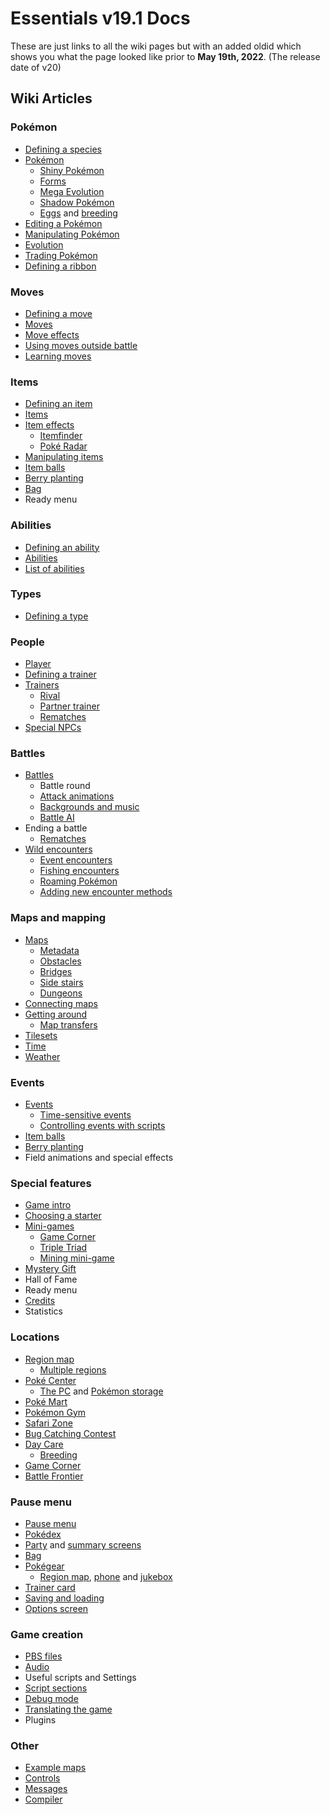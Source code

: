 # Essentials v19.1 Docs

These are just links to all the wiki pages but with an added oldid which shows you what the page looked like prior to **May 19th, 2022**. (The release date of v20)

## Wiki Articles

### Pokémon
* [Defining a species](https://essentialsdocs.fandom.com/wiki/Defining_a_species?oldid=1027)
* [Pokémon](https://essentialsdocs.fandom.com/wiki/Pok%C3%A9mon?oldid=388)
    * [Shiny Pokémon](https://essentialsdocs.fandom.com/wiki/Shiny_Pok%C3%A9mon?oldid=1327)
    * [Forms](https://essentialsdocs.fandom.com/wiki/Forms?oldid=1127)
    * [Mega Evolution](https://essentialsdocs.fandom.com/wiki/Mega_Evolution?oldid=132)
    * [Shadow Pokémon](https://essentialsdocs.fandom.com/wiki/Shadow_Pok%C3%A9mon?oldid=1092)
    * [Eggs](https://essentialsdocs.fandom.com/wiki/Eggs?oldid=1052) and [breeding](https://essentialsdocs.fandom.com/wiki/Breeding?oldid=1006)
* [Editing a Pokémon](https://essentialsdocs.fandom.com/wiki/Editing_a_Pok%C3%A9mon?oldid=1037)
* [Manipulating Pokémon](https://essentialsdocs.fandom.com/wiki/Manipulating_Pok%C3%A9mon?oldid=1082)
* [Evolution](https://essentialsdocs.fandom.com/wiki/Evolution?oldid=1105)
* [Trading Pokémon](https://essentialsdocs.fandom.com/wiki/Trading_Pok%C3%A9mon?oldid=882)
* [Defining a ribbon](https://essentialsdocs.fandom.com/wiki/Defining_a_ribbon?oldid=1109)

### Moves
* [Defining a move](https://essentialsdocs.fandom.com/wiki/Defining_a_move?oldid=1126)
* [Moves](https://essentialsdocs.fandom.com/wiki/Moves?oldid=1293)
* [Move effects](https://essentialsdocs.fandom.com/wiki/Move_effects?oldid=883)
* [Using moves outside battle](https://essentialsdocs.fandom.com/wiki/Using_moves_outside_battle?oldid=728)
* [Learning moves](https://essentialsdocs.fandom.com/wiki/Learning_moves?oldid=1137)

### Items
* [Defining an item](https://essentialsdocs.fandom.com/wiki/Defining_an_item?oldid=1079)
* [Items](https://essentialsdocs.fandom.com/wiki/Items?oldid=968)
* [Item effects](https://essentialsdocs.fandom.com/wiki/Item_effects?oldid=966)
    * [Itemfinder](https://essentialsdocs.fandom.com/wiki/Itemfinder?oldid=967)
    * [Poké Radar](https://essentialsdocs.fandom.com/wiki/Pok%C3%A9_Radar?oldid=672)
* [Manipulating items](https://essentialsdocs.fandom.com/wiki/Manipulating_items?oldid=1121)
* [Item balls](https://essentialsdocs.fandom.com/wiki/Item_balls?oldid=961)
* [Berry planting](https://essentialsdocs.fandom.com/wiki/Berry_planting?oldid=1005)
* [Bag](https://essentialsdocs.fandom.com/wiki/Bag?oldid=1003)
* Ready menu

### Abilities
* [Defining an ability](https://essentialsdocs.fandom.com/wiki/Defining_an_ability?oldid=1030)
* [Abilities](https://essentialsdocs.fandom.com/wiki/Abilities?oldid=1001)
* [List of abilities](https://essentialsdocs.fandom.com/wiki/List_of_abilities?oldid=1155)

### Types
* [Defining a type](https://essentialsdocs.fandom.com/wiki/Defining_a_type?oldid=1029)

### People
* [Player](https://essentialsdocs.fandom.com/wiki/Player?oldid=1143)
* [Defining a trainer](https://essentialsdocs.fandom.com/wiki/Defining_a_trainer?oldid=1100)
* [Trainers](https://essentialsdocs.fandom.com/wiki/Trainers?oldid=1066)
    * [Rival](https://essentialsdocs.fandom.com/wiki/Rival?oldid=1039)
    * [Partner trainer](https://essentialsdocs.fandom.com/wiki/Partner_trainer?oldid=1118)
    * [Rematches](https://essentialsdocs.fandom.com/wiki/Rematches?oldid=904)
* [Special NPCs](https://essentialsdocs.fandom.com/wiki/Special_NPCs?oldid=1119)

### Battles
* [Battles](https://essentialsdocs.fandom.com/wiki/Battles?oldid=1004)
    * Battle round
    * [Attack animations](https://essentialsdocs.fandom.com/wiki/Attack_animations?oldid=517)
    * [Backgrounds and music](https://essentialsdocs.fandom.com/wiki/Backgrounds_and_music?oldid=922)
    * [Battle AI](https://essentialsdocs.fandom.com/wiki/Battle_AI?oldid=924)
* Ending a battle
    * [Rematches](https://essentialsdocs.fandom.com/wiki/Rematches?oldid=904)
* [Wild encounters](https://essentialsdocs.fandom.com/wiki/Wild_encounters?oldid=1115)
    * [Event encounters](https://essentialsdocs.fandom.com/wiki/Event_encounters?oldid=1063)
    * [Fishing encounters](https://essentialsdocs.fandom.com/wiki/Fishing_encounters?oldid=951)
    * [Roaming Pokémon](https://essentialsdocs.fandom.com/wiki/Roaming_Pok%C3%A9mon?oldid=1098)
    * [Adding new encounter methods](https://essentialsdocs.fandom.com/wiki/Adding_new_encounter_methods?oldid=1048)

### Maps and mapping
* [Maps](https://essentialsdocs.fandom.com/wiki/Maps?oldid=731)
    * [Metadata](https://essentialsdocs.fandom.com/wiki/Metadata?oldid=1106)
    * [Obstacles](https://essentialsdocs.fandom.com/wiki/Obstacles?oldid=246)
    * [Bridges](https://essentialsdocs.fandom.com/wiki/Bridges?oldid=1007)
    * [Side stairs](https://essentialsdocs.fandom.com/wiki/Side_stairs?oldid=250)
    * [Dungeons](https://essentialsdocs.fandom.com/wiki/Dungeons?oldid=1035)
* [Connecting maps](https://essentialsdocs.fandom.com/wiki/Connecting_maps?oldid=1021)
* [Getting around](https://essentialsdocs.fandom.com/wiki/Getting_around?oldid=1069)
    * [Map transfers](https://essentialsdocs.fandom.com/wiki/Map_transfers?oldid=258)
* [Tilesets](https://essentialsdocs.fandom.com/wiki/Tilesets?oldid=1083)
* [Time](https://essentialsdocs.fandom.com/wiki/Time?oldid=1103)
* [Weather](https://essentialsdocs.fandom.com/wiki/Weather?oldid=915)

### Events
* [Events](https://essentialsdocs.fandom.com/wiki/Events?oldid=1065)
    * [Time-sensitive events](https://essentialsdocs.fandom.com/wiki/Time-sensitive_events?oldid=757)
    * [Controlling events with scripts](https://essentialsdocs.fandom.com/wiki/Controlling_events_with_scripts?oldid=777)
* [Item balls](https://essentialsdocs.fandom.com/wiki/Item_balls?oldid=961)
* [Berry planting](https://essentialsdocs.fandom.com/wiki/Berry_planting?oldid=1005)
* Field animations and special effects

### Special features
* [Game intro](https://essentialsdocs.fandom.com/wiki/Game_intro?oldid=1128)
* [Choosing a starter](https://essentialsdocs.fandom.com/wiki/Choosing_a_starter?oldid=534)
* [Mini-games](https://essentialsdocs.fandom.com/wiki/Mini-games?oldid=791)
    * [Game Corner](https://essentialsdocs.fandom.com/wiki/Game_Corner?oldid=665)
    * [Triple Triad](https://essentialsdocs.fandom.com/wiki/Triple_Triad?oldid=722)
    * [Mining mini-game](https://essentialsdocs.fandom.com/wiki/Mining_mini-game?oldid=302)
* [Mystery Gift](https://essentialsdocs.fandom.com/wiki/Mystery_Gift?oldid=1132)
* Hall of Fame
* Ready menu
* [Credits](https://essentialsdocs.fandom.com/wiki/Credits?oldid=1014)
* Statistics

### Locations
* [Region map](https://essentialsdocs.fandom.com/wiki/Region_map?oldid=725)
    * [Multiple regions](https://essentialsdocs.fandom.com/wiki/Multiple_regions?oldid=1117)
* [Poké Center](https://essentialsdocs.fandom.com/wiki/Pok%C3%A9_Center?oldid=1043)
    * [The PC](https://essentialsdocs.fandom.com/wiki/PC?oldid=536) and [Pokémon storage](https://essentialsdocs.fandom.com/wiki/Pok%C3%A9mon_storage?oldid=742)
* [Poké Mart](https://essentialsdocs.fandom.com/wiki/Pok%C3%A9_Mart?oldid=592)
* [Pokémon Gym](https://essentialsdocs.fandom.com/wiki/Pok%C3%A9mon_Gym?oldid=595)
* [Safari Zone](https://essentialsdocs.fandom.com/wiki/Safari_Zone?oldid=674)
* [Bug Catching Contest](https://essentialsdocs.fandom.com/wiki/Bug_Catching_Contest?oldid=929)
* [Day Care](https://essentialsdocs.fandom.com/wiki/Day_Care?oldid=1015)
    * [Breeding](https://essentialsdocs.fandom.com/wiki/Breeding?oldid=1006)
* [Game Corner](https://essentialsdocs.fandom.com/wiki/Game_Corner?oldid=665)
* [Battle Frontier](https://essentialsdocs.fandom.com/wiki/Battle_Frontier?oldid=1141)

### Pause menu
* [Pause menu](https://essentialsdocs.fandom.com/wiki/Pause_menu?oldid=713)
* [Pokédex](https://essentialsdocs.fandom.com/wiki/Pok%C3%A9dex?oldid=1145)
* [Party](https://essentialsdocs.fandom.com/wiki/Party?oldid=704) and [summary screens](https://essentialsdocs.fandom.com/wiki/Summary_screens?oldid=712)
* [Bag](https://essentialsdocs.fandom.com/wiki/Bag?oldid=1003)
* [Pokégear](https://essentialsdocs.fandom.com/wiki/Pok%C3%A9gear?oldid=1070)
    * [Region map](https://essentialsdocs.fandom.com/wiki/Region_map?oldid=725), [phone](https://essentialsdocs.fandom.com/wiki/Phone?oldid=735) and [jukebox](https://essentialsdocs.fandom.com/wiki/Jukebox?oldid=688)
* [Trainer card](https://essentialsdocs.fandom.com/wiki/Trainer_card?oldid=667)
* [Saving and loading](https://essentialsdocs.fandom.com/wiki/Saving_and_loading?oldid=733)
* [Options screen](https://essentialsdocs.fandom.com/wiki/Options_screen?oldid=698)

### Game creation
* [PBS files](https://essentialsdocs.fandom.com/wiki/PBS_files?oldid=1113)
* [Audio](https://essentialsdocs.fandom.com/wiki/Audio?oldid=779)
* Useful scripts and Settings
* [Script sections](https://essentialsdocs.fandom.com/wiki/Script_sections?oldid=446)
* [Debug mode](https://essentialsdocs.fandom.com/wiki/Debug_mode?oldid=1104)
* [Translating the game](https://essentialsdocs.fandom.com/wiki/Translating_the_game?oldid=1131)
* Plugins

### Other
* [Example maps](https://essentialsdocs.fandom.com/wiki/Example_maps?oldid=739)
* [Controls](https://essentialsdocs.fandom.com/wiki/Controls?oldid=1017)
* [Messages](https://essentialsdocs.fandom.com/wiki/Messages?oldid=995)
* [Compiler](https://essentialsdocs.fandom.com/wiki/Compiler?oldid=352)